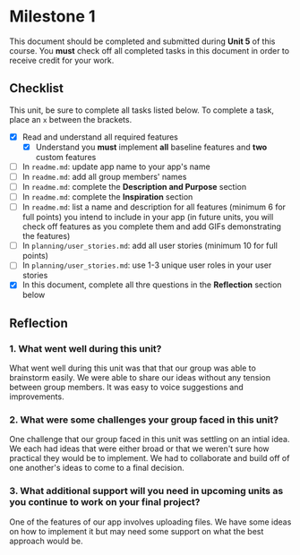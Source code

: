 # Milestone 1

This document should be completed and submitted during **Unit 5** of this course. You **must** check off all completed tasks in this document in order to receive credit for your work.

## Checklist

This unit, be sure to complete all tasks listed below. To complete a task, place an `x` between the brackets.

- [x] Read and understand all required features
  - [x] Understand you **must** implement **all** baseline features and **two** custom features
- [ ] In `readme.md`: update app name to your app's name
- [ ] In `readme.md`: add all group members' names
- [ ] In `readme.md`: complete the **Description and Purpose** section
- [ ] In `readme.md`: complete the **Inspiration** section
- [ ] In `readme.md`: list a name and description for all features (minimum 6 for full points) you intend to include in your app (in future units, you will check off features as you complete them and add GIFs demonstrating the features)
- [ ] In `planning/user_stories.md`: add all user stories (minimum 10 for full points)
- [ ] In `planning/user_stories.md`: use 1-3 unique user roles in your user stories
- [x] In this document, complete all thre questions in the **Reflection** section below

## Reflection

### 1. What went well during this unit?

What went well during this unit was that that our group was able to brainstorm easily. We were able to share our ideas without any tension between group members. It was easy to voice suggestions and improvements. 

### 2. What were some challenges your group faced in this unit?

One challenge that our group faced in this unit was settling on an intial idea. We each had ideas that were either broad or that we weren't sure how practical they would be to implement. We had to collaborate and build off of one another's ideas to come to a final decision. 

### 3. What additional support will you need in upcoming units as you continue to work on your final project?

One of the features of our app involves uploading files. We have some ideas on how to implement it but may need some support on what the best approach would be. 
